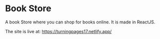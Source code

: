 # Book Store

A book Store where you can shop for books online. It is made in ReactJS.

The site is live at: https://turningpages17.netlify.app/
